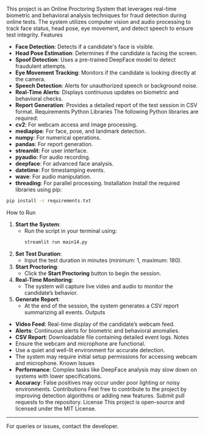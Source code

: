 This project is an Online Proctoring System that leverages real-time biometric and behavioral analysis techniques for fraud detection during online tests. The system utilizes computer vision and audio processing to track face status, head pose, eye movement, and detect speech to ensure test integrity.
Features
- **Face Detection**: Detects if a candidate's face is visible.
- **Head Pose Estimation**: Determines if the candidate is facing the screen.
- **Spoof Detection**: Uses a pre-trained DeepFace model to detect fraudulent attempts.
- **Eye Movement Tracking**: Monitors if the candidate is looking directly at the camera.
- **Speech Detection**: Alerts for unauthorized speech or background noise.
- **Real-Time Alerts**: Displays continuous updates on biometric and behavioral checks.
- **Report Generation**: Provides a detailed report of the test session in CSV format.
Requirements
Python Libraries
The following Python libraries are required:
- **cv2**: For webcam access and image processing.
- **mediapipe**: For face, pose, and landmark detection.
- **numpy**: For numerical operations.
- **pandas**: For report generation.
- **streamlit**: For user interface.
- **pyaudio**: For audio recording.
- **deepface**: For advanced face analysis.
- **datetime**: For timestamping events.
- **wave**: For audio manipulation.
- **threading**: For parallel processing.
Installation
Install the required libraries using pip:
```bash
pip install -r requirements.txt
```
How to Run
1. **Start the System**:
   - Run the script in your terminal using:
     ```bash
     streamlit run main14.py
     ```
2. **Set Test Duration**:
   - Input the test duration in minutes (minimum: 1, maximum: 180).
3. **Start Proctoring**:
   - Click the **Start Proctoring** button to begin the session.
4. **Real-Time Monitoring**:
   - The system will capture live video and audio to monitor the candidate’s behavior.
5. **Generate Report**:
   - At the end of the session, the system generates a CSV report summarizing all events.
Outputs
- **Video Feed**: Real-time display of the candidate’s webcam feed.
- **Alerts**: Continuous alerts for biometric and behavioral anomalies.
- **CSV Report**: Downloadable file containing detailed event logs.
Notes
- Ensure the webcam and microphone are functional.
- Use a quiet and well-lit environment for accurate detection.
- The system may require initial setup permissions for accessing webcam and microphone.
Known Issues
- **Performance**: Complex tasks like DeepFace analysis may slow down on systems with lower specifications.
- **Accuracy**: False positives may occur under poor lighting or noisy environments.
Contributions
Feel free to contribute to the project by improving detection algorithms or adding new features. Submit pull requests to the repository.
License
This project is open-source and licensed under the MIT License.
---
For queries or issues, contact the developer.

